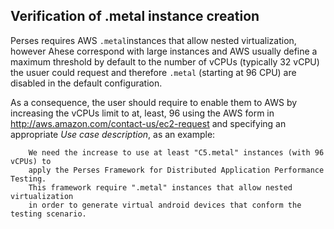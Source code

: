 ## Verification of .metal instance creation

Perses  requires  AWS ``.metal``instances that allow nested virtualization, however Ahese correspond with large instances and AWS usually define a maximum threshold by default to
the number of vCPUs (typically 32 vCPU) the usuer could request and therefore ```.metal``` (starting at 96 CPU) are disabled in the default configuration.

As a consequence, the user should require to enable them to AWS by increasing the vCPUs limit to at, least, 96 using the AWS form
in http://aws.amazon.com/contact-us/ec2-request and specifying an appropriate *Use case description*, as an example:
 
        We need the increase to use at least "C5.metal" instances (with 96 vCPUs) to 
        apply the Perses Framework for Distributed Application Performance Testing. 
        This framework require ".metal" instances that allow nested virtualization 
        in order to generate virtual android devices that conform the testing scenario.
 

